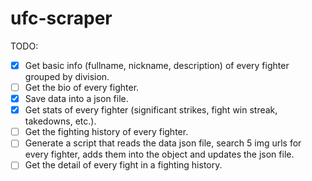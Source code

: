 # ufc-scraper

TODO:

- [x] Get basic info (fullname, nickname, description) of every fighter grouped by division.
- [ ] Get the bio of every fighter.
- [x] Save data into a json file.
- [x] Get stats of every fighter (significant strikes, fight win streak, takedowns, etc.).
- [ ] Get the fighting history of every fighter.
- [ ] Generate a script that reads the data json file, search 5 img urls for every fighter, adds them into the object and updates the json file.
- [ ] Get the detail of every fight in a fighting history.
